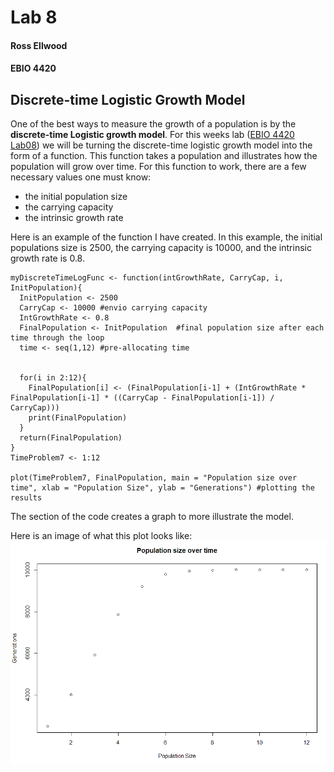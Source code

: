 # Lab 8
#### Ross Ellwood
#### EBIO 4420

## Discrete-time Logistic Growth Model
One of the best ways to measure the growth of a population is by the **discrete-time Logistic growth model**. For this weeks
 lab ([EBIO 4420 Lab08](https://github.com/flaxmans/CompBio_on_git/blob/master/Labs/Lab08/Lab08_documentation_and_metadata.md))
we will be turning the discrete-time logistic growth model into the form of a function. This function takes a population
and illustrates how the population will grow over time. For this function to work,
there are a few necessary values one must know:
* the initial population size
* the carrying capacity
* the intrinsic growth rate

Here is an example of the function I have created. In this example,
the initial populations size is 2500, the carrying capacity is 10000, and the 
intrinsic growth rate is 0.8.

```
myDiscreteTimeLogFunc <- function(intGrowthRate, CarryCap, i, InitPopulation){
  InitPopulation <- 2500
  CarryCap <- 10000 #envio carrying capacity
  IntGrowthRate <- 0.8
  FinalPopulation <- InitPopulation  #final population size after each time through the loop
  time <- seq(1,12) #pre-allocating time
  
  
  for(i in 2:12){
    FinalPopulation[i] <- (FinalPopulation[i-1] + (IntGrowthRate * FinalPopulation[i-1] * ((CarryCap - FinalPopulation[i-1]) / CarryCap)))
    print(FinalPopulation)                                   
  }
  return(FinalPopulation)
}
TimeProblem7 <- 1:12

plot(TimeProblem7, FinalPopulation, main = "Population size over time", xlab = "Population Size", ylab = "Generations") #plotting the results
```
The section of the code creates a graph to more illustrate the model.

Here is an image of what this plot looks like: 
![Discrete-time logistic function](EBIO4420Image.PNG)


